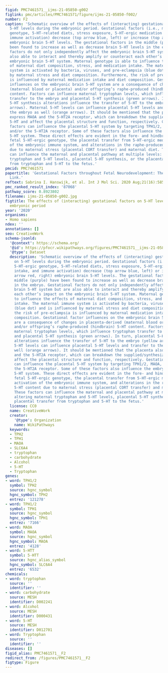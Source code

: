 ```yaml
---
figid: PMC7461571__ijms-21-05850-g002
figlink: pmc/articles/PMC7461571/figure/ijms-21-05850-f002/
number: F2
caption: 'Schematic overview of the effects of (interacting) gestational factors on
  5-HT levels during the embryonic period. Gestational factors (i.e., maternal 5-HT-ergic
  genotype, 5-HT-related diets, stress exposure, 5-HT-ergic medication intake, and
  immune activation) decrease (top arrow blue, left) or increase (top arrow red, right)
  embryonic brain 5-HT levels. The gestational factors in the middle (purple) have
  been found to increase as well as decrease brain 5-HT levels in the embryo. Gestational
  factors do not only independently affect the embryonic brain 5-HT system but are
  also able to interact and thereby amplify or counteract each other’s impact on the
  embryonic brain 5-HT system. Maternal genotype is able to influence the effects
  of maternal diet composition, stress, and medication intake. The maternal immune
  system is activated by bacteria, viruses, and pre-eclampsia (blue dot) and is influenced
  by maternal stress and diet composition. Furthermore, the risk of pre-eclampsia
  is influenced by maternal medication intake and diet composition. Gestational factor
  influences on the embryonic brain 5-HT system are a consequence of changes in placenta-derived
  (maternal blood or placenta) and/or offspring’s raphe-produced (hindbrain) 5-HT
  content. Factors can influence maternal tryptophan levels, which influence tryptophan
  transfer to the embryo and placental 5-HT synthesis (green arrows). In turn, placental
  5-HT synthesis alterations influence the transfer of 5-HT to the embryo (yellow
  arrows). Maternal 5-HT levels can influence placental 5-HT levels and transfer to
  the embryo as well (orange arrows). It should be mentioned that the placenta also
  express MAOA and the 5-HT2A receptor, which can breakdown the supplied/synthesized
  5-HT and affect the placental structure and function, respectively. Gestational
  factors can influence the placental 5-HT system by targeting TPH1/2, MAOA, 5-HTT,
  and/or the 5-HT2A receptor. Some of these factors also influence the embryonic brain
  5-HT system. These direct effects are evident in the fore- and hindbrain and include
  fetal 5-HT-ergic genotype, the placental transfer from 5-HT-ergic medications, activation
  of the embryonic immune system, and alterations in the raphe-produced 5-HT content
  due to maternal stress (placental CORT transfer) and maternal diet. These factors
  can influence the maternal and placental pathway at multiple levels: altering maternal
  tryptophan and 5-HT levels, placental 5-HT synthesis, or the placental transfer
  from tryptophan and 5-HT to the fetus.'
pmcid: PMC7461571
papertitle: 'Gestational Factors throughout Fetal Neurodevelopment: The Serotonin
  Link.'
reftext: Sabrina I. Hanswijk, et al. Int J Mol Sci. 2020 Aug;21(16):5850.
pmc_ranked_result_index: '87068'
pathway_score: 0.8923802
filename: ijms-21-05850-g002.jpg
figtitle: The effects of (interacting) gestational factors on 5-HT levels during the
  embryonic period
year: '2020'
organisms:
- Homo sapiens
ndex: ''
annotations: []
seo: CreativeWork
schema-jsonld:
  '@context': https://schema.org/
  '@id': https://pfocr.wikipathways.org/figures/PMC7461571__ijms-21-05850-g002.html
  '@type': Dataset
  description: 'Schematic overview of the effects of (interacting) gestational factors
    on 5-HT levels during the embryonic period. Gestational factors (i.e., maternal
    5-HT-ergic genotype, 5-HT-related diets, stress exposure, 5-HT-ergic medication
    intake, and immune activation) decrease (top arrow blue, left) or increase (top
    arrow red, right) embryonic brain 5-HT levels. The gestational factors in the
    middle (purple) have been found to increase as well as decrease brain 5-HT levels
    in the embryo. Gestational factors do not only independently affect the embryonic
    brain 5-HT system but are also able to interact and thereby amplify or counteract
    each other’s impact on the embryonic brain 5-HT system. Maternal genotype is able
    to influence the effects of maternal diet composition, stress, and medication
    intake. The maternal immune system is activated by bacteria, viruses, and pre-eclampsia
    (blue dot) and is influenced by maternal stress and diet composition. Furthermore,
    the risk of pre-eclampsia is influenced by maternal medication intake and diet
    composition. Gestational factor influences on the embryonic brain 5-HT system
    are a consequence of changes in placenta-derived (maternal blood or placenta)
    and/or offspring’s raphe-produced (hindbrain) 5-HT content. Factors can influence
    maternal tryptophan levels, which influence tryptophan transfer to the embryo
    and placental 5-HT synthesis (green arrows). In turn, placental 5-HT synthesis
    alterations influence the transfer of 5-HT to the embryo (yellow arrows). Maternal
    5-HT levels can influence placental 5-HT levels and transfer to the embryo as
    well (orange arrows). It should be mentioned that the placenta also express MAOA
    and the 5-HT2A receptor, which can breakdown the supplied/synthesized 5-HT and
    affect the placental structure and function, respectively. Gestational factors
    can influence the placental 5-HT system by targeting TPH1/2, MAOA, 5-HTT, and/or
    the 5-HT2A receptor. Some of these factors also influence the embryonic brain
    5-HT system. These direct effects are evident in the fore- and hindbrain and include
    fetal 5-HT-ergic genotype, the placental transfer from 5-HT-ergic medications,
    activation of the embryonic immune system, and alterations in the raphe-produced
    5-HT content due to maternal stress (placental CORT transfer) and maternal diet.
    These factors can influence the maternal and placental pathway at multiple levels:
    altering maternal tryptophan and 5-HT levels, placental 5-HT synthesis, or the
    placental transfer from tryptophan and 5-HT to the fetus.'
  license: CC0
  name: CreativeWork
  creator:
    '@type': Organization
    name: WikiPathways
  keywords:
  - TPH2
  - TPH1
  - MAOA
  - SLC6A4
  - tryptophan
  - carbohydrate
  - Alcohol
  - 5-HT
  - Tryptophan
genes:
- word: TPH1/2
  symbol: TPH2
  source: hgnc_symbol
  hgnc_symbol: TPH2
  entrez: '121278'
- word: TPH1/2
  symbol: TPH1
  source: hgnc_symbol
  hgnc_symbol: TPH1
  entrez: '7166'
- word: МАОА
  symbol: MAOA
  source: hgnc_symbol
  hgnc_symbol: MAOA
  entrez: '4128'
- word: 5-HTT
  symbol: 5-HTT
  source: hgnc_alias_symbol
  hgnc_symbol: SLC6A4
  entrez: '6532'
chemicals:
- word: tryptophan
  source: ''
  identifier: ''
- word: carbohydrate
  source: MESH
  identifier: D002241
- word: Alcohol
  source: MESH
  identifier: D000431
- word: 5-HT
  source: MESH
  identifier: D012701
- word: Tryptophan
  source: ''
  identifier: ''
diseases: []
figid_alias: PMC7461571__F2
redirect_from: /figures/PMC7461571__F2
figtype: Figure
---
```

